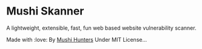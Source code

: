 # Mushi Skanner
A lightweight, extensible, fast, fun web based website vulnerability scanner.

Made with :love: By [Mushi Hunters](http://mushihunters.github.io)
Under MIT License...
